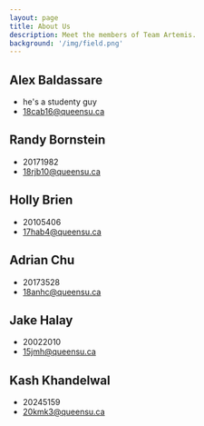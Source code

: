 ```yaml
---
layout: page
title: About Us
description: Meet the members of Team Artemis.
background: '/img/field.png'
---
```



## Alex Baldassare
- he's a studenty guy
- 18cab16@queensu.ca

## Randy Bornstein
- 20171982
- 18rjb10@queensu.ca

## Holly Brien
- 20105406
- 17hab4@queensu.ca
  
## Adrian Chu
- 20173528
- 18anhc@queensu.ca
  
## Jake Halay
- 20022010
- 15jmh@queensu.ca
  
## Kash Khandelwal
- 20245159
- 20kmk3@queensu.ca